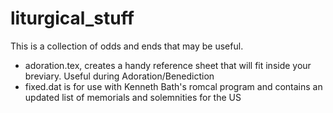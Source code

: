 # liturgical_stuff

This is a collection of odds and ends that may be useful.

- adoration.tex, creates a handy reference sheet that will fit inside your breviary. Useful during Adoration/Benediction
- fixed.dat is for use with Kenneth Bath's romcal program and contains an updated list of memorials and solemnities for the US  
